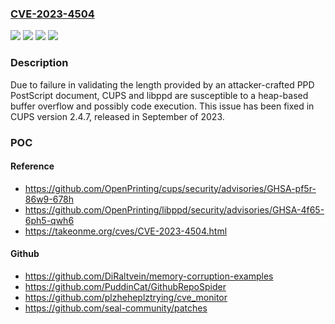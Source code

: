 ### [CVE-2023-4504](https://cve.mitre.org/cgi-bin/cvename.cgi?name=CVE-2023-4504)
![](https://img.shields.io/static/v1?label=Product&message=CUPS&color=blue)
![](https://img.shields.io/static/v1?label=Product&message=libppd&color=blue)
![](https://img.shields.io/static/v1?label=Version&message=0%20&color=brightgreen)
![](https://img.shields.io/static/v1?label=Vulnerability&message=CWE-122%20Heap-based%20Buffer%20Overflow&color=brightgreen)

### Description

Due to failure in validating the length provided by an attacker-crafted PPD PostScript document, CUPS and libppd are susceptible to a heap-based buffer overflow and possibly code execution. This issue has been fixed in CUPS version 2.4.7, released in September of 2023.

### POC

#### Reference
- https://github.com/OpenPrinting/cups/security/advisories/GHSA-pf5r-86w9-678h
- https://github.com/OpenPrinting/libppd/security/advisories/GHSA-4f65-6ph5-qwh6
- https://takeonme.org/cves/CVE-2023-4504.html

#### Github
- https://github.com/DiRaltvein/memory-corruption-examples
- https://github.com/PuddinCat/GithubRepoSpider
- https://github.com/plzheheplztrying/cve_monitor
- https://github.com/seal-community/patches

